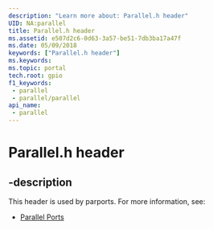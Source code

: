 ```yaml
---
description: "Learn more about: Parallel.h header"
UID: NA:parallel
title: Parallel.h header
ms.assetid: e507d2c6-0d63-3a57-be51-7db3ba17a47f
ms.date: 05/09/2018
keywords: ["Parallel.h header"]
ms.keywords: 
ms.topic: portal
tech.root: gpio
f1_keywords:
 - parallel
 - parallel/parallel
api_name:
 - parallel
---
```


# Parallel.h header


## -description

This header is used by parports. For more information, see:

- [Parallel Ports](../_parports/index.md)

